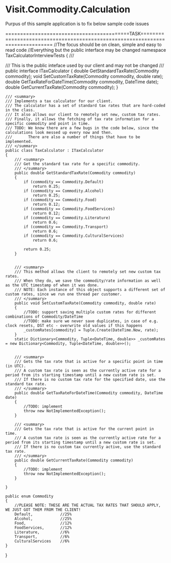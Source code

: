 # Visit.Commodity.Calculation
Purpus of this sample application is to fix below sample code issues

==========================================TASK==============================================================================
//The focus should be on clean, simple and easy to read code 
//Everything but the public interface may be changed
namespace TaxCalculatorInterviewTests
{
    /// <summary>
    /// This is the public inteface used by our client and may not be changed
    /// </summary>
    public interface ITaxCalculator
    {
        double GetStandardTaxRate(Commodity commodity);
        void SetCustomTaxRate(Commodity commodity, double rate);
        double GetTaxRateForDateTime(Commodity commodity, DateTime date);
        double GetCurrentTaxRate(Commodity commodity);
    }

    /// <summary>
    /// Implements a tax calculator for our client.
    /// The calculator has a set of standard tax rates that are hard-coded in the class.
    /// It also allows our client to remotely set new, custom tax rates.
    /// Finally, it allows the fetching of tax rate information for a specific commodity and point in time.
    /// TODO: We know there are a few bugs in the code below, since the calculations look messed up every now and then.
    ///       There are also a number of things that have to be implemented.
    /// </summary>
    public class TaxCalculator : ITaxCalculator
    {
        /// <summary>
        /// Get the standard tax rate for a specific commodity.
        /// </summary>
        public double GetStandardTaxRate(Commodity commodity)
        {
            if (commodity == Commodity.Default)
                return 0.25;
            if (commodity == Commodity.Alcohol)
                return 0.25;
            if (commodity == Commodity.Food)
                return 0.12;
            if (commodity == Commodity.FoodServices)
                return 0.12;
            if (commodity == Commodity.Literature)
                return 0.6;
            if (commodity == Commodity.Transport)
                return 0.6;
            if (commodity == Commodity.CulturalServices)
                return 0.6;

            return 0.25;
        }


        /// <summary>
        /// This method allows the client to remotely set new custom tax rates.
        /// When they do, we save the commodity/rate information as well as the UTC timestamp of when it was done.
        /// NOTE: Each instance of this object supports a different set of custom rates, since we run one thread per customer.
        /// </summary>
        public void SetCustomTaxRate(Commodity commodity, double rate)
        {
            //TODO: support saving multiple custom rates for different combinations of Commodity/DateTime
            //TODO: make sure we never save duplicates, in case of e.g. clock resets, DST etc - overwrite old values if this happens
            _customRates[commodity] = Tuple.Create(DateTime.Now, rate);
        }
        static Dictionary<Commodity, Tuple<DateTime, double>> _customRates = new Dictionary<Commodity, Tuple<DateTime, double>>();


        /// <summary>
        /// Gets the tax rate that is active for a specific point in time (in UTC).
        /// A custom tax rate is seen as the currently active rate for a period from its starting timestamp until a new custom rate is set.
        /// If there is no custom tax rate for the specified date, use the standard tax rate.
        /// </summary>
        public double GetTaxRateForDateTime(Commodity commodity, DateTime date)
        {
            //TODO: implement
            throw new NotImplementedException();
        }

        /// <summary>
        /// Gets the tax rate that is active for the current point in time.
        /// A custom tax rate is seen as the currently active rate for a period from its starting timestamp until a new custom rate is set.
        /// If there is no custom tax currently active, use the standard tax rate.
        /// </summary>
        public double GetCurrentTaxRate(Commodity commodity)
        {
            //TODO: implement
            throw new NotImplementedException();
        }

    }

    public enum Commodity
    {
        //PLEASE NOTE: THESE ARE THE ACTUAL TAX RATES THAT SHOULD APPLY, WE JUST GOT THEM FROM THE CLIENT!
        Default,            //25%
        Alcohol,            //25%
        Food,               //12%
        FoodServices,       //12%
        Literature,         //6%
        Transport,          //6%
        CulturalServices    //6%
    }
}
